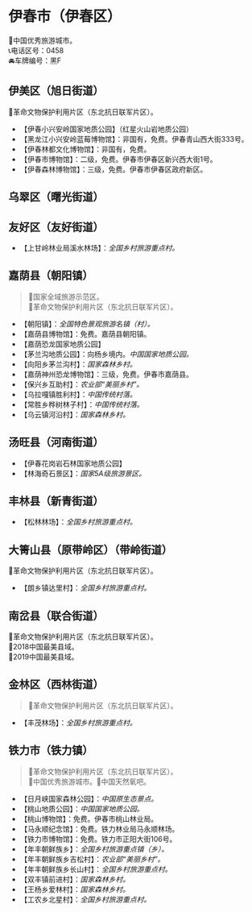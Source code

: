 # 伊春市（伊春区）  
🏅中国优秀旅游城市。   
📞电话区号：0458  
🚘车牌编号：黑F  

## 伊美区（旭日街道）  
🚩革命文物保护利用片区（东北抗日联军片区）。   
* 【伊春小兴安岭国家地质公园】（红星火山岩地质公园）  
* 【黑龙江小兴安岭蓝莓博物馆】：非国有，免费。伊春青山西大街333号。   
* 【伊春林都文化博物馆】：非国有，免费。   
* 【伊春市博物馆】：二级，免费。伊春市伊春区新兴西大街1号。   
* 【伊春森林博物馆】：三级，免费。伊春市伊春区政府新区。   

## 乌翠区（曙光街道）  

## 友好区（友好街道）  
* 【上甘岭林业局溪水林场】：*全国乡村旅游重点村。*  

## 嘉荫县（朝阳镇）  
> 🚩国家全域旅游示范区。   
> 🚩革命文物保护利用片区（东北抗日联军片区）。   
* 【朝阳镇】：*全国特色景观旅游名镇（村）。*  
* 【嘉荫县博物馆】：免费。嘉荫县朝阳镇。   
* 【嘉荫恐龙国家地质公园】  
* 【茅兰沟地质公园】：向杨乡境内。*中国国家地质公园。*  
* 【向阳乡茅兰沟村】：*国家森林乡村。*  
* 【嘉荫神州恐龙博物馆】：三级，免费。伊春市嘉荫县。   
* 【保兴乡互助村】：*农业部“美丽乡村”。*  
* 【乌拉嘎镇胜利村】：*中国传统村落。*  
* 【常胜乡桦树林子村】：*中国传统村落。*  
* 【乌云镇河沿村】：*国家森林乡村。*  

## 汤旺县（河南街道）  
* 【伊春花岗岩石林国家地质公园】  
* 【林海奇石景区】：*国家5A级旅游景区。*  

## 丰林县（新青街道）  
* 【松林林场】：*全国乡村旅游重点村。*  

## 大箐山县（原带岭区）（带岭街道）  
🚩革命文物保护利用片区（东北抗日联军片区）。   
* 【朗乡镇达里村】：*全国乡村旅游重点村。*  

## 南岔县（联合街道）  
🚩革命文物保护利用片区（东北抗日联军片区）。   
🏅2018中国最美县域。   
🏅2019中国最美县域。   

## 金林区（西林街道）  
> 🚩革命文物保护利用片区（东北抗日联军片区）。   
* 【丰茂林场】：*全国乡村旅游重点村。*      

## 铁力市（铁力镇）  
> 🚩革命文物保护利用片区（东北抗日联军片区）。   
> 🏅中国优秀旅游城市。🚩中国天然氧吧。   
* 【日月峡国家森林公园】：*中国原生态景点。*  
* 【桃山地质公园】：*中国国家地质公园。*  
* 【桃山博物馆】：免费。伊春市桃山林业局。   
* 【马永顺纪念馆】：免费。铁力林业局马永顺林场。   
* 【铁力市博物馆】：免费。铁力市正阳大街106号。   
* 【年丰朝鲜族乡】：*全国乡村旅游重点镇（乡）。*  
* 【年丰朝鲜族乡吉松村】：*农业部“美丽乡村”。*  
* 【年丰朝鲜族乡长山村】：*全国乡村旅游重点村。*  
* 【双丰镇前进村】：*国家森林乡村。*  
* 【王杨乡爱林村】：*国家森林乡村。*  
* 【工农乡北星村】：*全国乡村旅游重点村。*  